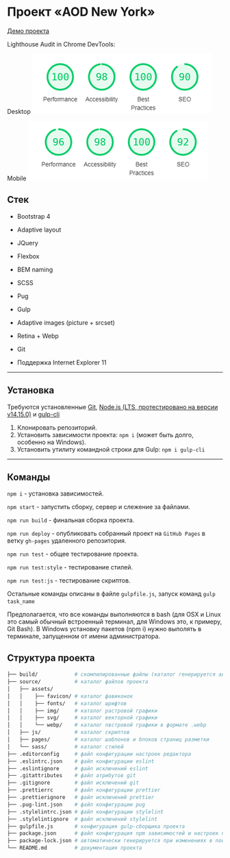 # Проект «AOD New York»

[Демо проекта](https://denyshutsal.github.io/AOD-New-York-landing-page/)

Lighthouse Audit in Chrome DevTools:

Desktop
![Lighthouse Audit (Desktop)](https://github.com/denyshutsal/AOD-New-York-landing-page/blob/main/lighthouse%20metrics/Desktop.PNG "Desktop")

Mobile
![Lighthouse Audit (Mobile)](https://github.com/denyshutsal/AOD-New-York-landing-page/blob/main/lighthouse%20metrics/Mobile.PNG "Mobile")


## Стек

- Bootstrap 4
- Adaptive layout
- JQuery
- Flexbox
- BEM naming
- SCSS
- Pug
- Gulp
- Adaptive images (picture + srcset)
- Retina + Webp
- Git

- Поддержка Internet Explorer 11

---

## Установка

Требуются установленные [Git](https://git-scm.com/), [Node.js (LTS, протестировано на версии v14.15.0)](https://nodejs.org/en/) и [gulp-cli](https://www.npmjs.com/package/gulp-cli)

1. Клонировать репозиторий.
2. Установить зависимости проекта: `npm i` (может быть долго, особенно на Windows).
3. Установить утилиту командной строки для Gulp: `npm i gulp-cli`

---

## Команды

`npm i` - установка зависимостей.

`npm start` - запустить сборку, сервер и слежение за файлами.

`npm run build` - финальная сборка проекта.

`npm run deploy` - опубликовать собранный проект на `GitHub Pages` в ветку `gh-pages` удаленного репозитория.

`npm run test` - общее тестирование проекта.

`npm run test:style` - тестирование стилей.

`npm run test:js` - тестирование скриптов.

Остальные команды описаны в файле `gulpfile.js`, запуск команд `gulp task_name`

Предполагается, что все команды выполняются в bash (для OSX и Linux это самый обычный встроенный терминал, для Windows это, к примеру, Git Bash). В Windows установку пакетов (npm i) нужно выполять в терминале, запущенном от имени администратора.

## Структура проекта

```bash
├── build/            # скомпилированные файлы (каталог генерируется автоматически в процессе работы или при финальной сборке проекта - `npm run build`)
├── source/           # каталог файлов проекта
│   ├── assets/
│   │    ├── favicon/ # каталог фавиконок
│   │    ├── fonts/   # каталог шрифтов
│   │    ├── img/     # каталог растровой графики
│   │    ├── svg/     # каталог векторной графики
│   │    └── webp/    # каталог пвстровой графики в формате .webp
│   ├── js/           # каталог скриптов
│   ├── pages/        # каталог шаблонов и блоков страниц разметки
│   └── sass/         # каталог стилей
├── .editorconfig     # файл конфигурации настроек редактора
├── .eslintrc.json    # файл конфигурации eslint
├── .eslintignore     # файл исключений eslint
├── .gitattributes    # файл атрибутов git
├── .gitignore        # файл исключений git
├── .prettierrc       # файл конфигурации prettier
├── .prettierignore   # файл исключений prettier
├── .pug-lint.json    # файл конфигурации pug
├── .stylelintrc.json # файл конфигурации stylelint
├── .stylelintignore  # файл исключений stylelint
├── gulpfile.js       # конфигурация gulp-сборщика проекта
├── package.json      # файл конфигурация npm зависимостей и настроек проекта
├── package-lock.json # автоматически генерируется при изменениях в node_modules, либо package.json
└── README.md         # документация проекта
```
